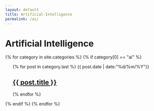 ```yaml
---
layout: default
title: Artificial-Intelligence
permalink: /ai/
---
```


<h1>Artificial Intelligence</h1>

{% for category in site.categories %}
{% if category[0] == "ai" %}
<ul class="arc-list">
    {% for post in category.last %}
        {{ post.date | date:"%d/%m/%Y"}}
	<h2><a href="{{ post.url }}">{{ post.title }}</a></h2>
    {% endfor %}
</ul>
{% endif %}
{% endfor %}
